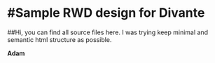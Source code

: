 #Sample RWD design for Divante
==========

##Hi,
you can find all source files here. I was trying keep minimal and semantic html structure as possible.

**Adam**

